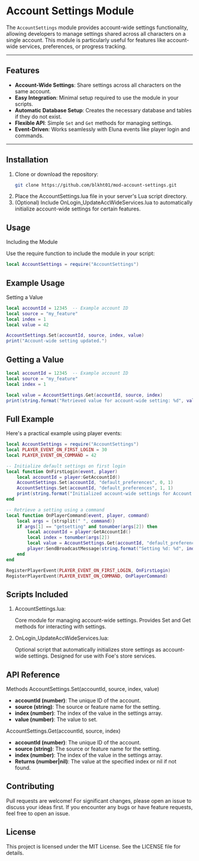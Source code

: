 # Account Settings Module

The `AccountSettings` module provides account-wide settings functionality, allowing developers to manage settings shared across all characters on a single account. This module is particularly useful for features like account-wide services, preferences, or progress tracking.

---

## Features

- **Account-Wide Settings**: Share settings across all characters on the same account.
- **Easy Integration**: Minimal setup required to use the module in your scripts.
- **Automatic Database Setup**: Creates the necessary database and tables if they do not exist.
- **Flexible API**: Simple `Set` and `Get` methods for managing settings.
- **Event-Driven**: Works seamlessly with Eluna events like player login and commands.

---

## Installation

1. Clone or download the repository:
   ```bash
   git clone https://github.com/blkht01/mod-account-settings.git
2. Place the AccountSettings.lua file in your server's Lua script directory.
3. (Optional) Include OnLogin_UpdateAccWideServices.lua to automatically initialize account-wide settings for certain features.

## Usage
Including the Module

Use the require function to include the module in your script:
```lua
local AccountSettings = require("AccountSettings")
```

## Example Usage
Setting a Value
```lua
local accountId = 12345  -- Example account ID
local source = "my_feature"
local index = 1
local value = 42

AccountSettings.Set(accountId, source, index, value)
print("Account-wide setting updated.")
```

## Getting a Value
```lua
local accountId = 12345  -- Example account ID
local source = "my_feature"
local index = 1

local value = AccountSettings.Get(accountId, source, index)
print(string.format("Retrieved value for account-wide setting: %d", value))
```
 
## Full Example
Here's a practical example using player events:
```lua
local AccountSettings = require("AccountSettings")
local PLAYER_EVENT_ON_FIRST_LOGIN = 30
local PLAYER_EVENT_ON_COMMAND = 42

-- Initialize default settings on first login
local function OnFirstLogin(event, player)
    local accountId = player:GetAccountId()
    AccountSettings.Set(accountId, "default_preferences", 0, 1)
    AccountSettings.Set(accountId, "default_preferences", 1, 1)
    print(string.format("Initialized account-wide settings for Account ID: %d", accountId))
end

-- Retrieve a setting using a command
local function OnPlayerCommand(event, player, command)
    local args = {strsplit(" ", command)}
    if args[1] == "getsetting" and tonumber(args[2]) then
        local accountId = player:GetAccountId()
        local index = tonumber(args[2])
        local value = AccountSettings.Get(accountId, "default_preferences", index)
        player:SendBroadcastMessage(string.format("Setting %d: %d", index, value))
    end
end

RegisterPlayerEvent(PLAYER_EVENT_ON_FIRST_LOGIN, OnFirstLogin)
RegisterPlayerEvent(PLAYER_EVENT_ON_COMMAND, OnPlayerCommand)
```

## Scripts Included
1. AccountSettings.lua:

    Core module for managing account-wide settings.
    Provides Set and Get methods for interacting with settings.

2. OnLogin_UpdateAccWideServices.lua:

    Optional script that automatically initializes store settings as account-wide settings.
    Designed for use with Foe's store services.
    
## API Reference
Methods
AccountSettings.Set(accountId, source, index, value)
- **accountId (number)**: The unique ID of the account.
- **source (string)**: The source or feature name for the setting.
- **index (number)**: The index of the value in the settings array.
- **value (number)**: The value to set.

AccountSettings.Get(accountId, source, index)
- **accountId (number)**: The unique ID of the account.
- **source (string)**: The source or feature name for the setting.
- **index (number)**: The index of the value in the settings array.
- **Returns (number|nil)**: The value at the specified index or nil if not found.

## Contributing
Pull requests are welcome! For significant changes, please open an issue to discuss your ideas first. If you encounter any bugs or have feature requests, feel free to open an issue.

## License
This project is licensed under the MIT License. See the LICENSE file for details.